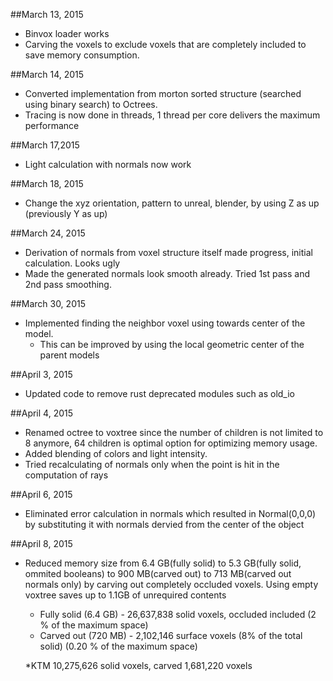 ##March 13, 2015
* Binvox loader works
* Carving the voxels to exclude voxels that are completely included to save memory consumption.

##March 14, 2015
* Converted implementation from morton sorted structure (searched using binary search) to Octrees.
* Tracing is now done in threads, 1 thread per core delivers the maximum performance

##March 17,2015
* Light calculation with normals now work

##March 18, 2015
* Change the xyz orientation, pattern to unreal, blender, by using Z as up (previously Y as up)	

##March 24, 2015
* Derivation of normals from voxel structure itself made progress, initial calculation. Looks ugly
* Made the generated normals look smooth already. Tried 1st pass and 2nd pass smoothing.

##March 30, 2015
* Implemented finding the neighbor voxel using towards center of the model.
	* This can be improved by using the local geometric center of the parent models

##April 3, 2015
* Updated code to remove rust deprecated modules such as old_io

##April 4, 2015
* Renamed octree to voxtree since the number of children is not limited to 8 anymore, 64 children is optimal option for optimizing memory usage.
* Added blending of colors and light intensity.
* Tried recalculating of normals only when the point is hit in the computation of rays

##April 6, 2015
* Eliminated error calculation in normals which resulted in Normal(0,0,0) by substituting it with normals dervied from the center of the object

##April 8, 2015
* Reduced memory size from 6.4 GB(fully solid) to 5.3 GB(fully solid, ommited booleans) to 900 MB(carved out) to 713 MB(carved out normals only) by carving out completely occluded voxels. Using empty voxtree saves up to 1.1GB of unrequired contents
	* Fully solid (6.4 GB) - 26,637,838 solid voxels, occluded included  (2 % of the maximum space)
	* Carved out (720 MB)  - 2,102,146 surface voxels (8% of the total solid) (0.20 % of the maximum space)
	
	
	*KTM 10,275,626 solid voxels, carved 1,681,220 voxels
	